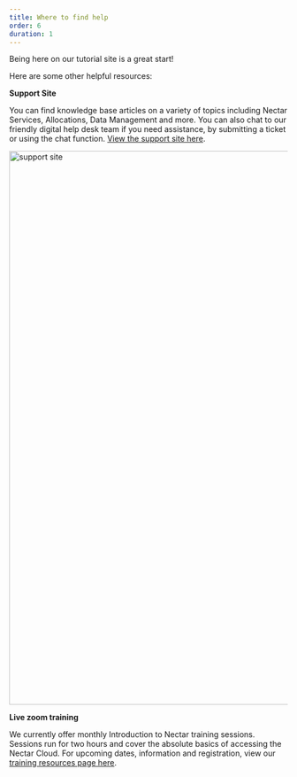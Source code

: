 ```yaml
---
title: Where to find help
order: 6
duration: 1
---
```


Being here on our tutorial site is a great start!

Here are some other helpful resources:

**Support Site**

You can find knowledge base articles on a variety of topics including Nectar Services, Allocations, Data Management and more. You can also chat to our friendly digital help desk team if you need assistance, by submitting a ticket or using the chat function. [View the support site here](https://support.ehelp.edu.au/support/home).

<img src="/assets/images/prereading/support-HD.gif" alt="support site" style="width:1000px"/>

**Live zoom training**

We currently offer monthly Introduction to Nectar training sessions. Sessions run for two hours and cover the absolute basics of accessing the Nectar Cloud. For upcoming dates, information and registration, view our [training resources page here](https://support.ehelp.edu.au/support/solutions/articles/6000156761-learning-and-training-resources).